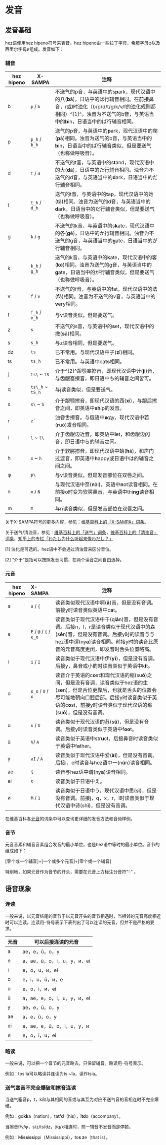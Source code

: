 # 发音

## 发音基础

hez语使用hez hipeno符号来表音。hez hipeno由一些拉丁字母，希腊字母φ以及西里尔字母и组成。发音如下：

### 辅音

| hez hipeno | X-SAMPA          | 注释                                                         |
| ---------- | ---------------- | ------------------------------------------------------------ |
| b          | `p` / `b`        | 不送气的p音，与英语中的s**p**ark，现代汉语中的八(**b**ā)，日语中的ぱ行辅音相同。在前接鼻音，r或l时浊化（b/p/d/t/g/k/v/f的浊化规则都相同）^[1]^。浊音为不送气的b音，与英语当中的**b**in，日语当中的ば行辅音相同。 |
| p          | `p_h` / `b_h`    | 送气的p音，与英语中的**p**ark，现代汉语中的爬(**p**á)相同。浊音为送气的b音，与英语当中的**b**in，日语当中的ば行辅音类似，但是要送气（也称做呼吸音）。 |
| d          | `t` / `d`        | 不送气的t音，与英语中的s**t**and，现代汉语中的大(**d**à)，日语中的た行辅音相同。浊音为不送气的d音，与英语当中的**d**ark，日语当中的だ行辅音相同。 |
| t          | `t_h` / `d_h`    | 送气的t音，与英语中的**t**ap，现代汉语中的她(**t**ā)相同。浊音为送气的d音，与英语当中的**d**ark，日语当中的だ行辅音类似，但是要送气（也称做呼吸音）。 |
| g          | `k` / `g`        | 不送气的k音，与英语中的s**k**ate，现代汉语中的各(**g**è)，日语中的か行辅音相同。浊音为不送气的g音，与英语当中的**g**ate，日语当中的が行辅音相同。 |
| k          | `k_h` / `g_h`    | 送气的k音，与英语中的**k**ate，现代汉语中的客(**k**è)相同。浊音为送气的g音，与英语当中的**g**ate，日语当中的が行辅音类似，但是要送气（也称做呼吸音）。 |
| v          | `f` / `v`        | 不送气的f音，与英语中的**f**at，现代汉语中的法(**f**ā)相同。浊音为不送气的v音，与英语当中的**v**ery相同。 |
| f          | `f_h` / `v_h`    | 与v读音类似，但是要送气。                                    |
| z          | `s`              | 不送气的s音，与英语中的**s**et，现代汉语中的撒(**s**ā)相同。 |
| s          | `s_h`            | 与z读音相同，但是要送气。                                    |
| dz         | `ts`             | 已不常用。与现代汉语中子(**z**ǐ)相同。                       |
| ts         | `ts_h`           | 已不常用。与英语中ca**ts**相同。                             |
| j          | `ts\` ~ `tS`     | 介于^[2]^龈颚塞擦音，即现代汉语中计(**j**ì)音，与齿龈塞擦音，即日语中ち的辅音之间皆可。 |
| q          | `ts\_h` ~ `tS_h` | 与j读音类似，但是要送气。                                    |
| x          | `s\` ~ `S`       | 介于龈颚擦音，即现代汉语的西(**x**ī)，与龈后擦音之间，即英语中**sh**ip的发音。 |
| r          | `` z` ``         | 浊卷舌擦音。与俄语中**ж**ду，现代汉语中若(**r**uò)发音相同。 |
| l          | `l` ~ `l\`       | 介于齿龈边近音，即英语中**l**et，和齿龈边闪音，即日语中ら的辅音之间。 |
| h          | `x` ~ `h`        | 介于软腭擦音，即现代汉语中蛤(**h**á)，和声门过渡音，即英语中**h**appy或日语中は的辅音之间之间。 |
| φ          | `p\`             | 与v读音类似，但是发音部位在双唇之间。                        |
| n          | `n` / `N`        | 与现代汉语中奈(**n**ài)，英语中**n**ot读音相同。在前接o时变为软腭鼻音，与英语中thi**ng**读音相同。 |
| m          | `m`              | 与n读音类似，但是发音部位在双唇之间。                        |

关于X-SAMPA符号的更多内容，参见：[维基百科上的「X-SAMPA」词条](https://zh.wikipedia.org/wiki/X-SAMPA )。

关于送气/清浊音，参见：[维基百科上的「送气」词条](https://zh.wikipedia.org/wiki/%E9%80%81%E6%B0%A3>)，[维基百科上的「清浊音」词条](https://zh.wikipedia.org/wiki/%E6%B8%85%E6%BF%81%E9%9F%B3>)，[知乎上的专栏「わたし为什么听起来像わだし？」](https://zhuanlan.zhihu.com/p/47599123)

[1] 浊化是可选的。hez语中不会通过清浊音来区分音位。

[2] “介于”是指可以按照发音习惯，在两个读音之间自由选择。

### 元音

| hez hipeno | X-SAMPA                  | 注释                                                         |
| ---------- | :----------------------- | ------------------------------------------------------------ |
| a          | `a` / `{`                | 读音类似现代汉语中啊(**ā**)音，但是没有音调。前接y时读音类似英语中c**a**t。 |
| e          | `E` / `@`  / `{` / `e_o` | 读音类似于现代汉语中千(qi**ā**n)音，但是没有音调。后接n，l，r是读音类似于现代汉语中的森(s**ē**n)音，但是没有音调。后接y时的读音与与hez语中谓(ny**a**)读音相同。前接y时的读音比原音的元音高度更闭，即发音时舌头位置略高。 |
| i          | `i` / `I`                | 读音类似于现代汉语中伊(**yī**)，但是没有音调。后接y，鼻音或小韵时读音类似于英语中k**i**t。 |
| o          | `o_o` / `O`  / `o`       | 读音介于英语的c**o**st和现代汉语的缩(su**ō**)之间，但是没有音调，读音类似于hez语的生(s**e**n)，但是舌位更靠后，也就是舌头的位置会尽可能地朝向口腔后部。后接y时读音类似于英语的c**o**st，前接y时读音类似于现代汉语的缩(su**ō**)，但是没有音调。 |
| u          | `u` / `U`                | 读音类似于现代汉语的苏(s**ū**)，但是没有音调。后接y时读音类似于英语中f**oo**t。 |
| ū          | `V`/ `A`                 | 读音类似于英语中str**u**ct，后接鼻音时读音类似于英语中f**a**ther。 |
| y          | `aI` / `A`               | 读音类似于现代汉语中爱(**ài**)，但是没有音调。后接i，e时读音与hez语中一(n**ū**n)读音相同。 |
| ae         | `{`                      | 读音与hez语中谓(ny**a**)读音相同。                           |
| ei         | `e`                      | 读音类似于日语中え。                                         |
| и          | `M` / `1`                | 读音类似于日语中う，现代汉语中思(s**ī**)，但是没有音调。前接j，q，x，r，l时读音类似于现代汉语中诗(sh**ī**)，但是没有音调。 |

在维基百科各[元音](https://zh.wikipedia.org/wiki/%E5%85%83%E9%9F%B3)的词条中可以查询更详细的发音方法和音频样例。

### 音节

元音音素和辅音音素组合发音的最小单位，也是hez语中等时的最小单位。音节的组成如下：

[零个或一个辅音]+[一个或多个元音]+[零个或一个辅音]

特别地，如果元音作为音节的开头，需要在元音上方标注分音符“◌̈” 。

## 语音现象

### 连读

一般来说，以元音结尾的音节于以元音开头的音节相遇时，当相邻的元音高度相近时可以连读。连读用`~`符号表示下表列出了可以连读的元音，但并不是严格的要求。

| 元音 | 可以后接连读的元音          |
| ---- | --------------------------- |
| a    | ae，e，ū，o，y              |
| e    | a，ae，ū，o，i，u，y，и，ei |
| i    | e，o，u，и，ei              |
| o    | e，i，u，ū，и，e            |
| u    | e，o，i，и，ei              |
| ū    | a，ae，e，o，i，u，y，и，ei |
| y    | ae，e，ū，o，y              |
| ae   | a，e，ū，o，y               |
| ei   | a，ae，e，ū，o，i，u，y，и  |
| и    | e，o，i，u，ei              |

### 略读

一般来说，可以把一个音节的元音略去，只保留辅音。略读用`·`符号表示。

例如：tos ïa可以略读并连读为ts·~ïa，读作tsia。

### 送气塞音不完全爆破和擦音连读

当送气塞音p，t，k和与其相同的音或与其互为对应不送气音的音相连时不完全爆破。

例如：go**kk**a（nation），ta**t'd**（his），ï**td**o（accompany）。

当擦音f/v/φ，s/z/ts/dz，j/q/x相连时，前一辅音不发音而是停顿。

例如：Mi**ss**i**ss**ippi（Mississippi），to**s z**e（that is）。

